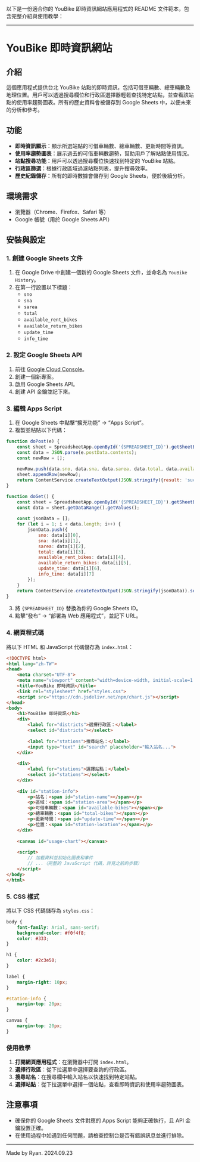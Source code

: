 以下是一份適合你的 YouBike 即時資訊網站應用程式的 README 文件範本，包含完整介紹與使用教學：

---

# YouBike 即時資訊網站

## 介紹

這個應用程式提供台北 YouBike 站點的即時資訊，包括可借車輛數、總車輛數及地理位置。用戶可以透過搜尋欄位和行政區選擇器輕鬆查找特定站點，並查看該站點的使用率趨勢圖表。所有的歷史資料會被儲存到 Google Sheets 中，以便未來的分析和參考。

## 功能

- **即時資訊顯示**：顯示所選站點的可借車輛數、總車輛數、更新時間等資訊。
- **使用率趨勢圖表**：展示過去的可借車輛數趨勢，幫助用戶了解站點使用情況。
- **站點搜尋功能**：用戶可以透過搜尋欄位快速找到特定的 YouBike 站點。
- **行政區篩選**：根據行政區域過濾站點列表，提升搜尋效率。
- **歷史紀錄儲存**：所有的即時數據會儲存到 Google Sheets，便於後續分析。

## 環境需求

- 瀏覽器（Chrome、Firefox、Safari 等）
- Google 帳號（用於 Google Sheets API）

## 安裝與設定

### 1. 創建 Google Sheets 文件

1. 在 Google Drive 中創建一個新的 Google Sheets 文件，並命名為 `YouBike History`。
2. 在第一行設置以下標題：
   - `sno`
   - `sna`
   - `sarea`
   - `total`
   - `available_rent_bikes`
   - `available_return_bikes`
   - `update_time`
   - `info_time`

### 2. 設定 Google Sheets API

1. 前往 [Google Cloud Console](https://console.cloud.google.com/)。
2. 創建一個新專案。
3. 啟用 Google Sheets API。
4. 創建 API 金鑰並記下來。

### 3. 編輯 Apps Script

1. 在 Google Sheets 中點擊“擴充功能” -> “Apps Script”。
2. 複製並粘貼以下代碼：

```javascript
function doPost(e) {
    const sheet = SpreadsheetApp.openById('{SPREADSHEET_ID}').getSheetByName('YouBike History');
    const data = JSON.parse(e.postData.contents);
    const newRow = [];
    
    newRow.push(data.sno, data.sna, data.sarea, data.total, data.available_rent_bikes, data.available_return_bikes, data.update_time, data.info_time);
    sheet.appendRow(newRow);
    return ContentService.createTextOutput(JSON.stringify({result: 'success'}));
}

function doGet() {
    const sheet = SpreadsheetApp.openById('{SPREADSHEET_ID}').getSheetByName('YouBike History');
    const data = sheet.getDataRange().getValues();
    
    const jsonData = [];
    for (let i = 1; i < data.length; i++) {
        jsonData.push({
            sno: data[i][0],
            sna: data[i][1],
            sarea: data[i][2],
            total: data[i][3],
            available_rent_bikes: data[i][4],
            available_return_bikes: data[i][5],
            update_time: data[i][6],
            info_time: data[i][7]
        });
    }
    return ContentService.createTextOutput(JSON.stringify(jsonData)).setMimeType(ContentService.MimeType.JSON);
}
```

3. 將 `{SPREADSHEET_ID}` 替換為你的 Google Sheets ID。
4. 點擊“發布” -> “部署為 Web 應用程式”，並記下 URL。

### 4. 網頁程式碼

將以下 HTML 和 JavaScript 代碼儲存為 `index.html`：

```html
<!DOCTYPE html>
<html lang="zh-TW">
<head>
    <meta charset="UTF-8">
    <meta name="viewport" content="width=device-width, initial-scale=1.0">
    <title>YouBike 即時資訊</title>
    <link rel="stylesheet" href="styles.css">
    <script src="https://cdn.jsdelivr.net/npm/chart.js"></script>
</head>
<body>
    <h1>YouBike 即時資訊</h1>
    <div>
        <label for="districts">選擇行政區：</label>
        <select id="districts"></select>
        
        <label for="stations">搜尋站名：</label>
        <input type="text" id="search" placeholder="輸入站名...">
    </div>
    
    <div>
        <label for="stations">選擇站點：</label>
        <select id="stations"></select>
    </div>
    
    <div id="station-info">
        <p>站名：<span id="station-name"></span></p>
        <p>區域：<span id="station-area"></span></p>
        <p>可借車輛數：<span id="available-bikes"></span></p>
        <p>總車輛數：<span id="total-bikes"></span></p>
        <p>更新時間：<span id="update-time"></span></p>
        <p>位置：<span id="station-location"></span></p>
    </div>
    
    <canvas id="usage-chart"></canvas>
    
    <script>
        // 加載資料並初始化圖表和事件
        // ...（完整的 JavaScript 代碼，詳見之前的步驟）
    </script>
</body>
</html>
```

### 5. CSS 樣式

將以下 CSS 代碼儲存為 `styles.css`：

```css
body {
    font-family: Arial, sans-serif;
    background-color: #f0f4f8;
    color: #333;
}

h1 {
    color: #2c3e50;
}

label {
    margin-right: 10px;
}

#station-info {
    margin-top: 20px;
}

canvas {
    margin-top: 20px;
}
```

### 使用教學

1. **打開網頁應用程式**：在瀏覽器中打開 `index.html`。
2. **選擇行政區**：從下拉選單中選擇要查詢的行政區。
3. **搜尋站名**：在搜尋欄中輸入站名以快速找到特定站點。
4. **選擇站點**：從下拉選單中選擇一個站點，查看即時資訊和使用率趨勢圖表。

## 注意事項

- 確保你的 Google Sheets 文件對應的 Apps Script 能夠正確執行，且 API 金鑰設置正確。
- 在使用過程中如遇到任何問題，請檢查控制台是否有錯誤訊息並進行排除。

---

Made by Ryan. 2024.09.23
